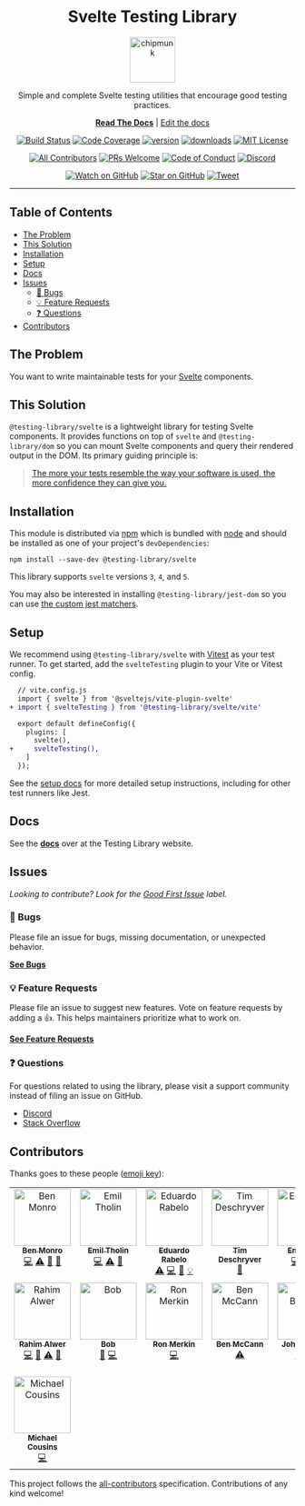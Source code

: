 <div align="center">
<h1>Svelte Testing Library</h1>

<a href="https://www.emojione.com/emoji/1f410">
  <img
    height="80"
    width="80"
    alt="chipmunk"
    src="https://raw.githubusercontent.com/testing-library/svelte-testing-library/main/other/chipmunk.png"
  />
</a>

<p>Simple and complete Svelte testing utilities that encourage good testing practices.</p>

[**Read The Docs**][stl-docs] | [Edit the docs][stl-docs-repo]

<!-- prettier-ignore-start -->
[![Build Status][build-badge]][build]
[![Code Coverage][coverage-badge]][coverage]
[![version][version-badge]][package]
[![downloads][downloads-badge]][downloads]
[![MIT License][license-badge]][license]

[![All Contributors][contributors-badge]][contributors]
[![PRs Welcome][prs-badge]][prs]
[![Code of Conduct][coc-badge]][coc]
[![Discord][discord-badge]][discord]

[![Watch on GitHub][github-watch-badge]][github-watch]
[![Star on GitHub][github-star-badge]][github-star]
[![Tweet][twitter-badge]][twitter]
<!-- prettier-ignore-end -->
</div>

<hr />

[stl-docs]: https://testing-library.com/docs/svelte-testing-library/intro
[stl-docs-repo]: https://github.com/testing-library/testing-library-docs
[build-badge]: https://img.shields.io/github/actions/workflow/status/testing-library/svelte-testing-library/release.yml?style=flat-square
[build]: https://github.com/testing-library/svelte-testing-library/actions
[coverage-badge]: https://img.shields.io/codecov/c/github/testing-library/svelte-testing-library.svg?style=flat-square
[coverage]: https://codecov.io/github/testing-library/svelte-testing-library
[version-badge]: https://img.shields.io/npm/v/@testing-library/svelte.svg?style=flat-square
[package]: https://www.npmjs.com/package/@testing-library/svelte
[downloads-badge]: https://img.shields.io/npm/dm/@testing-library/svelte.svg?style=flat-square
[downloads]: http://www.npmtrends.com/@testing-library/svelte
[license-badge]: https://img.shields.io/github/license/testing-library/svelte-testing-library?color=b&style=flat-square
[license]: https://github.com/testing-library/svelte-testing-library/blob/main/LICENSE
[contributors-badge]: https://img.shields.io/badge/all_contributors-8-orange.svg?style=flat-square
[contributors]: #contributors
[prs-badge]: https://img.shields.io/badge/PRs-welcome-brightgreen.svg?style=flat-square
[prs]: http://makeapullrequest.com
[coc-badge]: https://img.shields.io/badge/code%20of-conduct-ff69b4.svg?style=flat-square
[coc]: https://github.com/testing-library/svelte-testing-library/blob/main/CODE_OF_CONDUCT.md
[discord-badge]: https://img.shields.io/discord/723559267868737556.svg?color=7389D8&labelColor=6A7EC2&logo=discord&logoColor=ffffff&style=flat-square
[discord]: https://discord.gg/testing-library
[github-watch-badge]: https://img.shields.io/github/watchers/testing-library/svelte-testing-library.svg?style=social
[github-watch]: https://github.com/testing-library/svelte-testing-library/watchers
[github-star-badge]: https://img.shields.io/github/stars/testing-library/svelte-testing-library.svg?style=social
[github-star]: https://github.com/testing-library/svelte-testing-library/stargazers
[twitter]: https://twitter.com/intent/tweet?text=Check%20out%20svelte-testing-library%20by%20%40@TestingLib%20https%3A%2F%2Fgithub.com%2Ftesting-library%2Fsvelte-testing-library%20%F0%9F%91%8D
[twitter-badge]: https://img.shields.io/twitter/url/https/github.com/testing-library/svelte-testing-library.svg?style=social

## Table of Contents

<!-- START doctoc generated TOC please keep comment here to allow auto update -->
<!-- DON'T EDIT THIS SECTION, INSTEAD RE-RUN doctoc TO UPDATE -->

- [The Problem](#the-problem)
- [This Solution](#this-solution)
- [Installation](#installation)
- [Setup](#setup)
- [Docs](#docs)
- [Issues](#issues)
  - [🐛 Bugs](#-bugs)
  - [💡 Feature Requests](#-feature-requests)
  - [❓ Questions](#-questions)
- [Contributors](#contributors)

<!-- END doctoc generated TOC please keep comment here to allow auto update -->

## The Problem

You want to write maintainable tests for your [Svelte][svelte] components.

[svelte]: https://svelte.dev/

## This Solution

`@testing-library/svelte` is a lightweight library for testing Svelte
components. It provides functions on top of `svelte` and
`@testing-library/dom` so you can mount Svelte components and query their
rendered output in the DOM. Its primary guiding principle is:

> [The more your tests resemble the way your software is used, the more
> confidence they can give you.][guiding-principle]

[guiding-principle]: https://twitter.com/kentcdodds/status/977018512689455106

## Installation

This module is distributed via [npm][npm] which is bundled with [node][node] and
should be installed as one of your project's `devDependencies`:

```shell
npm install --save-dev @testing-library/svelte
```

This library supports `svelte` versions `3`, `4`, and `5`.

You may also be interested in installing `@testing-library/jest-dom` so you can
use [the custom jest matchers][jest-dom].

[npm]: https://www.npmjs.com/
[node]: https://nodejs.org
[jest-dom]: https://github.com/testing-library/jest-dom

## Setup

We recommend using `@testing-library/svelte` with [Vitest][] as your test
runner. To get started, add the `svelteTesting` plugin to your Vite or Vitest
config.

```diff
  // vite.config.js
  import { svelte } from '@sveltejs/vite-plugin-svelte'
+ import { svelteTesting } from '@testing-library/svelte/vite'

  export default defineConfig({
    plugins: [
      svelte(),
+     svelteTesting(),
    ]
  });
```

See the [setup docs][] for more detailed setup instructions, including for other
test runners like Jest.

[vitest]: https://vitest.dev/
[setup docs]: https://testing-library.com/docs/svelte-testing-library/setup

## Docs

See the [**docs**][stl-docs] over at the Testing Library website.

## Issues

_Looking to contribute? Look for the [Good First Issue][good-first-issue]
label._

[good-first-issue]: https://github.com/testing-library/svelte-testing-library/issues?utf8=✓&q=is%3Aissue+is%3Aopen+sort%3Areactions-%2B1-desc+label%3A"good+first+issue"+

### 🐛 Bugs

Please file an issue for bugs, missing documentation, or unexpected behavior.

[**See Bugs**][bugs]

[bugs]: https://github.com/testing-library/svelte-testing-library/issues?q=is%3Aissue+is%3Aopen+label%3Abug+sort%3Acreated-desc

### 💡 Feature Requests

Please file an issue to suggest new features. Vote on feature requests by adding
a 👍. This helps maintainers prioritize what to work on.

[**See Feature Requests**][requests]

[requests]: https://github.com/testing-library/svelte-testing-library/issues?q=is%3Aissue+sort%3Areactions-%2B1-desc+label%3Aenhancement+is%3Aopen

### ❓ Questions

For questions related to using the library, please visit a support community
instead of filing an issue on GitHub.

- [Discord][discord]
- [Stack Overflow][stackoverflow]

[stackoverflow]: https://stackoverflow.com/questions/tagged/svelte-testing-library

## Contributors

Thanks goes to these people ([emoji key][emojis]):

<!-- ALL-CONTRIBUTORS-LIST:START - Do not remove or modify this section -->
<!-- prettier-ignore-start -->
<!-- markdownlint-disable -->
<table>
  <tbody>
    <tr>
      <td align="center" valign="top" width="14.28%"><a href="https://github.com/benmonro"><img src="https://avatars3.githubusercontent.com/u/399236?v=4?s=100" width="100px;" alt="Ben Monro"/><br /><sub><b>Ben Monro</b></sub></a><br /><a href="https://github.com/testing-library/svelte-testing-library/commits?author=benmonro" title="Code">💻</a> <a href="https://github.com/testing-library/svelte-testing-library/commits?author=benmonro" title="Tests">⚠️</a> <a href="#ideas-benmonro" title="Ideas, Planning, & Feedback">🤔</a> <a href="https://github.com/testing-library/svelte-testing-library/commits?author=benmonro" title="Documentation">📖</a></td>
      <td align="center" valign="top" width="14.28%"><a href="https://twitter.com/EmilTholin"><img src="https://avatars0.githubusercontent.com/u/11573167?v=4?s=100" width="100px;" alt="Emil Tholin"/><br /><sub><b>Emil Tholin</b></sub></a><br /><a href="https://github.com/testing-library/svelte-testing-library/commits?author=EmilTholin" title="Code">💻</a> <a href="https://github.com/testing-library/svelte-testing-library/commits?author=EmilTholin" title="Tests">⚠️</a> <a href="#ideas-EmilTholin" title="Ideas, Planning, & Feedback">🤔</a></td>
      <td align="center" valign="top" width="14.28%"><a href="https://medium.com/@oieduardorabelo"><img src="https://avatars1.githubusercontent.com/u/829902?v=4?s=100" width="100px;" alt="Eduardo Rabelo"/><br /><sub><b>Eduardo Rabelo</b></sub></a><br /><a href="https://github.com/testing-library/svelte-testing-library/commits?author=oieduardorabelo" title="Tests">⚠️</a> <a href="https://github.com/testing-library/svelte-testing-library/commits?author=oieduardorabelo" title="Code">💻</a> <a href="https://github.com/testing-library/svelte-testing-library/commits?author=oieduardorabelo" title="Documentation">📖</a> <a href="#example-oieduardorabelo" title="Examples">💡</a></td>
      <td align="center" valign="top" width="14.28%"><a href="http://timdeschryver.dev"><img src="https://avatars1.githubusercontent.com/u/28659384?v=4?s=100" width="100px;" alt="Tim Deschryver"/><br /><sub><b>Tim Deschryver</b></sub></a><br /><a href="https://github.com/testing-library/svelte-testing-library/commits?author=timdeschryver" title="Documentation">📖</a></td>
      <td align="center" valign="top" width="14.28%"><a href="http://www.ematipico.com"><img src="https://avatars3.githubusercontent.com/u/602478?v=4?s=100" width="100px;" alt="Emanuele"/><br /><sub><b>Emanuele</b></sub></a><br /><a href="https://github.com/testing-library/svelte-testing-library/commits?author=ematipico" title="Code">💻</a> <a href="https://github.com/testing-library/svelte-testing-library/commits?author=ematipico" title="Tests">⚠️</a> <a href="https://github.com/testing-library/svelte-testing-library/commits?author=ematipico" title="Documentation">📖</a></td>
      <td align="center" valign="top" width="14.28%"><a href="https://github.com/pngwn"><img src="https://avatars1.githubusercontent.com/u/12937446?v=4?s=100" width="100px;" alt="pngwn"/><br /><sub><b>pngwn</b></sub></a><br /><a href="https://github.com/testing-library/svelte-testing-library/commits?author=pngwn" title="Code">💻</a> <a href="https://github.com/testing-library/svelte-testing-library/commits?author=pngwn" title="Tests">⚠️</a></td>
      <td align="center" valign="top" width="14.28%"><a href="https://twitter.com/sebsilbermann"><img src="https://avatars3.githubusercontent.com/u/12292047?v=4?s=100" width="100px;" alt="Sebastian Silbermann"/><br /><sub><b>Sebastian Silbermann</b></sub></a><br /><a href="https://github.com/testing-library/svelte-testing-library/commits?author=eps1lon" title="Code">💻</a></td>
    </tr>
    <tr>
      <td align="center" valign="top" width="14.28%"><a href="https://github.com/mihar-22"><img src="https://avatars3.githubusercontent.com/u/14304599?s=460&v=4?s=100" width="100px;" alt="Rahim Alwer"/><br /><sub><b>Rahim Alwer</b></sub></a><br /><a href="https://github.com/testing-library/svelte-testing-library/commits?author=mihar-22" title="Code">💻</a> <a href="https://github.com/testing-library/svelte-testing-library/commits?author=mihar-22" title="Documentation">📖</a> <a href="https://github.com/testing-library/svelte-testing-library/commits?author=mihar-22" title="Tests">⚠️</a> <a href="https://github.com/testing-library/svelte-testing-library/pulls?q=is%3Apr+reviewed-by%3Amihar-22" title="Reviewed Pull Requests">👀</a></td>
      <td align="center" valign="top" width="14.28%"><a href="https://github.com/MirrorBytes"><img src="https://avatars3.githubusercontent.com/u/22119469?v=4?s=100" width="100px;" alt="Bob"/><br /><sub><b>Bob</b></sub></a><br /><a href="https://github.com/testing-library/svelte-testing-library/issues?q=author%3AMirrorBytes" title="Bug reports">🐛</a> <a href="https://github.com/testing-library/svelte-testing-library/commits?author=MirrorBytes" title="Code">💻</a></td>
      <td align="center" valign="top" width="14.28%"><a href="https://github.com/ronmerkin"><img src="https://avatars.githubusercontent.com/u/17492527?v=4?s=100" width="100px;" alt="Ron Merkin"/><br /><sub><b>Ron Merkin</b></sub></a><br /><a href="https://github.com/testing-library/svelte-testing-library/commits?author=ronmerkin" title="Code">💻</a></td>
      <td align="center" valign="top" width="14.28%"><a href="http://www.benmccann.com"><img src="https://avatars.githubusercontent.com/u/322311?v=4?s=100" width="100px;" alt="Ben McCann"/><br /><sub><b>Ben McCann</b></sub></a><br /><a href="https://github.com/testing-library/svelte-testing-library/commits?author=benmccann" title="Tests">⚠️</a></td>
      <td align="center" valign="top" width="14.28%"><a href="https://johnbowser.dev/"><img src="https://avatars.githubusercontent.com/u/66637570?v=4?s=100" width="100px;" alt="John Bowser"/><br /><sub><b>John Bowser</b></sub></a><br /><a href="https://github.com/testing-library/svelte-testing-library/commits?author=jgbowser" title="Code">💻</a> <a href="https://github.com/testing-library/svelte-testing-library/commits?author=jgbowser" title="Tests">⚠️</a></td>
      <td align="center" valign="top" width="14.28%"><a href="https://github.com/ysitbon"><img src="https://avatars.githubusercontent.com/u/1370679?v=4?s=100" width="100px;" alt="Yoann"/><br /><sub><b>Yoann</b></sub></a><br /><a href="https://github.com/testing-library/svelte-testing-library/commits?author=ysitbon" title="Code">💻</a></td>
      <td align="center" valign="top" width="14.28%"><a href="https://techblog.babyl.ca/"><img src="https://avatars.githubusercontent.com/u/19954?v=4?s=100" width="100px;" alt="Yanick Champoux"/><br /><sub><b>Yanick Champoux</b></sub></a><br /><a href="https://github.com/testing-library/svelte-testing-library/commits?author=yanick" title="Code">💻</a></td>
    </tr>
    <tr>
      <td align="center" valign="top" width="14.28%"><a href="https://michael.cousins.io/"><img src="https://avatars.githubusercontent.com/u/2963448?v=4?s=100" width="100px;" alt="Michael Cousins"/><br /><sub><b>Michael Cousins</b></sub></a><br /><a href="https://github.com/testing-library/svelte-testing-library/commits?author=mcous" title="Code">💻</a></td>
    </tr>
  </tbody>
</table>

<!-- markdownlint-restore -->
<!-- prettier-ignore-end -->

<!-- ALL-CONTRIBUTORS-LIST:END -->

This project follows the [all-contributors][all-contributors] specification.
Contributions of any kind welcome!

[emojis]: https://github.com/all-contributors/all-contributors#emoji-key
[all-contributors]: https://github.com/all-contributors/all-contributors
